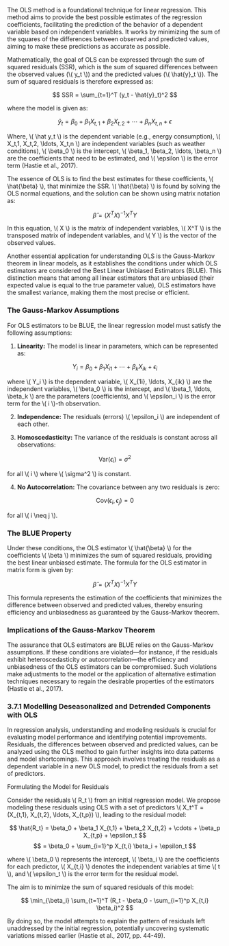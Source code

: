 <div>
  <script type="text/x-mathjax-config">
    MathJax = {
      tex: {
        inlineMath: [['$','$'], ['\\(','\\)']],
        displayMath: [['$$','$$'], ['\\[','\\]']]
      }
    };
  </script>
  <script type="text/javascript" id="MathJax-script" async
    src="https://cdn.jsdelivr.net/npm/mathjax@3/es5/tex-mml-chtml.js">
  </script>
</div>

The OLS method is a foundational technique for linear regression. This method aims to provide the best possible estimates of the regression coefficients, facilitating the prediction of the behavior of a dependent variable based on independent variables. It works by minimizing the sum of the squares of the differences between observed and predicted values, aiming to make these predictions as accurate as possible.

Mathematically, the goal of OLS can be expressed through the sum of squared residuals (SSR), which is the sum of squared differences between the observed values (\\( y_t \\)) and the predicted values (\\( \hat{y}_t \\)). The sum of squared residuals is therefore expressed as:

$$ SSR = \sum_{t=1}^T (y_t - \hat{y}_t)^2 $$

where the model is given as:

$$ \hat{y}_t = \beta_0 + \beta_1 X_{t,1} + \beta_2 X_{t,2} + \cdots + \beta_n X_{t,n} + \epsilon $$

Where, \\( \hat y_t \\) is the dependent variable (e.g., energy consumption), \\( X_t,1, X_t,2, \ldots, X_t,n \\) are independent variables (such as weather conditions), \\( \beta_0 \\) is the intercept, \\( \beta_1, \beta_2, \ldots, \beta_n \\) are the coefficients that need to be estimated, and \\( \epsilon \\) is the error term (Hastie et al., 2017).

The essence of OLS is to find the best estimates for these coefficients, \\( \hat{\beta} \\), that minimize the SSR. \\( \hat{\beta} \\) is found by solving the OLS normal equations, and the solution can be shown using matrix notation as:

$$ \hat{\beta} = (X^T X)^{-1} X^T Y $$

In this equation, \\( X \\) is the matrix of independent variables, \\( X^T \\) is the transposed matrix of independent variables, and \\( Y \\) is the vector of the observed values.

Another essential application for understanding OLS is the Gauss-Markov theorem in linear models, as it establishes the conditions under which OLS estimators are considered the Best Linear Unbiased Estimators (BLUE). This distinction means that among all linear estimators that are unbiased (their expected value is equal to the true parameter value), OLS estimators have the smallest variance, making them the most precise or efficient.

### The Gauss-Markov Assumptions

For OLS estimators to be BLUE, the linear regression model must satisfy the following assumptions:

1. **Linearity:** The model is linear in parameters, which can be represented as:

$$ Y_i = \beta_0 + \beta_1 X_{i1} + \cdots + \beta_k X_{ik} + \epsilon_i $$

where \\( Y_i \\) is the dependent variable, \\( X_{1i}, \ldots, X_{ik} \\) are the independent variables, \\( \beta_0 \\) is the intercept, and \\( \beta_1, \ldots, \beta_k \\) are the parameters (coefficients), and \\( \epsilon_i \\) is the error term for the \\( i \\)-th observation.

2. **Independence:** The residuals (errors) \\( \epsilon_i \\) are independent of each other.

3. **Homoscedasticity:** The variance of the residuals is constant across all observations:

$$ \text{Var}(\epsilon_i) = \sigma^2 $$

for all \\( i \\) where \\( \sigma^2 \\) is constant.

4. **No Autocorrelation:** The covariance between any two residuals is zero:

$$ \text{Cov}(\epsilon_i, \epsilon_j) = 0 $$

for all \\( i \neq j \\).

### The BLUE Property

Under these conditions, the OLS estimator \\( \hat{\beta} \\) for the coefficients \\( \beta \\) minimizes the sum of squared residuals, providing the best linear unbiased estimate. The formula for the OLS estimator in matrix form is given by:

$$ \hat{\beta} = (X^T X)^{-1} X^T Y $$

This formula represents the estimation of the coefficients that minimizes the difference between observed and predicted values, thereby ensuring efficiency and unbiasedness as guaranteed by the Gauss-Markov theorem.

### Implications of the Gauss-Markov Theorem

The assurance that OLS estimators are BLUE relies on the Gauss-Markov assumptions. If these conditions are violated—for instance, if the residuals exhibit heteroscedasticity or autocorrelation—the efficiency and unbiasedness of the OLS estimators can be compromised. Such violations make adjustments to the model or the application of alternative estimation techniques necessary to regain the desirable properties of the estimators (Hastie et al., 2017).

### 3.7.1 Modelling Deseasonalized and Detrended Components with OLS

In regression analysis, understanding and modeling residuals is crucial for evaluating model performance and identifying potential improvements. Residuals, the differences between observed and predicted values, can be analyzed using the OLS method to gain further insights into data patterns and model shortcomings. This approach involves treating the residuals as a dependent variable in a new OLS model, to predict the residuals from a set of predictors.

Formulating the Model for Residuals

Consider the residuals \\( R_t \\) from an initial regression model. We propose modeling these residuals using OLS with a set of predictors \\( X_t^T = (X_{t,1}, X_{t,2}, \ldots, X_{t,p}) \\), leading to the residual model:

$$ \hat{R_t} = \beta_0 + \beta_1 X_{t,1} + \beta_2 X_{t,2} + \cdots + \beta_p X_{t,p} + \epsilon_t $$
$$ = \beta_0 + \sum_{i=1}^p X_{t,i} \beta_i + \epsilon_t $$

where \\( \beta_0 \\) represents the intercept, \\( \beta_i \\) are the coefficients for each predictor, \\( X_{t,i} \\) denotes the independent variables at time \\( t \\), and \\( \epsilon_t \\) is the error term for the residual model.

The aim is to minimize the sum of squared residuals of this model:

$$ \min_{\beta_i} \sum_{t=1}^T (R_t - \beta_0 - \sum_{i=1}^p X_{t,i} \beta_i)^2 $$

By doing so, the model attempts to explain the pattern of residuals left unaddressed by the initial regression, potentially uncovering systematic variations missed earlier (Hastie et al., 2017, pp. 44-49).
